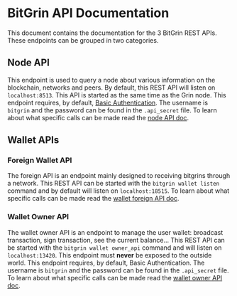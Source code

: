 # BitGrin API Documentation

This document contains the documentation for the 3 BitGrin REST APIs. These endpoints can be grouped in two categories.

## Node API

This endpoint is used to query a node about various information on the blockchain, networks and peers. By default, this REST API will listen on `localhost:8513`. This API is started as the same time as the Grin node.
This endpoint requires, by default, [Basic Authentication](https://en.wikipedia.org/wiki/Basic_access_authentication). The username is `bitgrin` and the password can be found in the `.api_secret` file.
To learn about what specific calls can be made read the [node API doc](node_api.md).

## Wallet APIs

### Foreign Wallet API

The foreign API is an endpoint mainly designed to receiving bitgrins through a network. This REST API can be started with the `bitgrin wallet listen` command and by default will listen on `localhost:18515`.
To learn about what specific calls can be made read the [wallet foreign API doc](wallet_foreign_api.md).

### Wallet Owner API

The wallet owner API is an endpoint to manage the user wallet: broadcast transaction, sign transaction, see the current balance... This REST API can be started with the `bitgrin wallet owner_api` command and will listen on `localhost:13420`. This endpoint must **never** be exposed to the outside world.
This endpoint requires, by default, Basic Authentication. The username is `bitgrin` and the password can be found in the `.api_secret` file.
To learn about what specific calls can be made read the [wallet owner API doc](wallet_owner_api.md).
